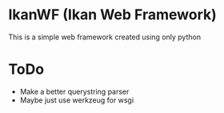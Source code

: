 # IkanWF (Ikan Web Framework)

This is a simple web framework created using only python
# ToDo
- Make a better querystring parser
- Maybe just use werkzeug for wsgi 
